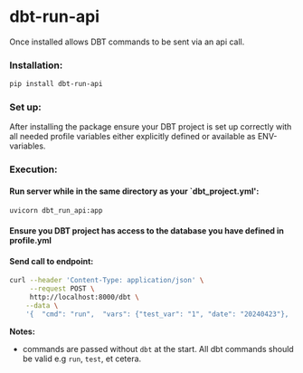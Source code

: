 # dbt-run-api

Once installed allows DBT commands to be sent via an api call. 

### Installation:

```bash
pip install dbt-run-api
```

### Set up:

After installing the package ensure your DBT project is set up correctly with all needed profile variables either explicitly defined or available as ENV-variables. 


### Execution:

#### Run server while in the same directory as your `dbt_project.yml':

```bash
uvicorn dbt_run_api:app
```

#### Ensure you DBT project has access to the database you have defined in profile.yml

#### Send call to endpoint:

```bash
curl --header 'Content-Type: application/json' \
     --request POST \
     http://localhost:8000/dbt \
    --data \
    '{  "cmd": "run",  "vars": {"test_var": "1", "date": "20240423"},  "target": "dev",  "threads" : 8,  "project-dir": "wab",  "profiles-dir": "wab",  "full-refresh": true}'
```

**Notes:** 
- commands are passed without `dbt` at the start. All dbt commands should be valid e.g `run`, `test`, et cetera. 
